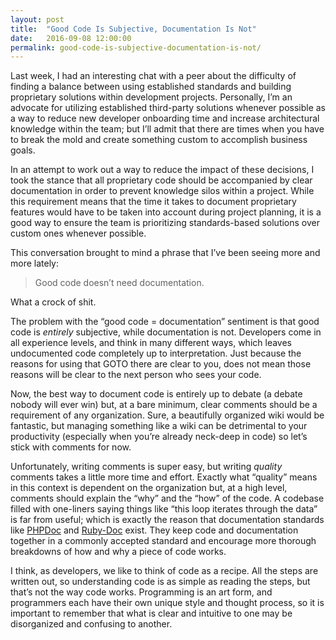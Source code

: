 ```yaml
---
layout: post
title:  "Good Code Is Subjective, Documentation Is Not"
date:   2016-09-08 12:00:00
permalink: good-code-is-subjective-documentation-is-not/
---
```

Last week, I had an interesting chat with a peer about the difficulty of finding a balance between using established standards and building proprietary solutions within development projects. Personally, I’m an advocate for utilizing established third-party solutions whenever possible as a way to reduce new developer onboarding time and increase architectural knowledge within the team; but I’ll admit that there are times when you have to break the mold and create something custom to accomplish business goals.

In an attempt to work out a way to reduce the impact of these decisions, I took the stance that all proprietary code should be accompanied by clear documentation in order to prevent knowledge silos within a project. While this requirement means that the time it takes to document proprietary features would have to be taken into account during project planning, it is a good way to ensure the team is prioritizing standards-based solutions over custom ones whenever possible.

This conversation brought to mind a phrase that I’ve been seeing more and more lately:

> Good code doesn’t need documentation.

What a crock of shit.

The problem with the “good code = documentation” sentiment is that good code is _entirely_ subjective, while documentation is not. Developers come in all experience levels, and think in many different ways, which leaves undocumented code completely up to interpretation. Just because the reasons for using that GOTO there are clear to you, does not mean those reasons will be clear to the next person who sees your code.

Now, the best way to document code is entirely up to debate (a debate nobody will ever win) but, at a bare minimum, clear comments should be a requirement of any organization. Sure, a beautifully organized wiki would be fantastic, but managing something like a wiki can be detrimental to your productivity (especially when you’re already neck-deep in code) so let’s stick with comments for now.

Unfortunately, writing comments is super easy, but writing _quality_ comments takes a little more time and effort. Exactly what “quality” means in this context is dependent on the organization but, at a high level, comments should explain the “why” and the “how” of the code. A codebase filled with one-liners saying things like “this loop iterates through the data” is far from useful; which is exactly the reason that documentation standards like [PHPDoc](https://www.phpdoc.org/) and [Ruby-Doc](http://ruby-doc.org/) exist. They keep code and documentation together in a commonly accepted standard and encourage more thorough breakdowns of how and why a piece of code works.

I think, as developers, we like to think of code as a recipe. All the steps are written out, so understanding code is as simple as reading the steps, but that’s not the way code works. Programming is an art form, and programmers each have their own unique style and thought process, so it is important to remember that what is clear and intuitive to one may be disorganized and confusing to another.
